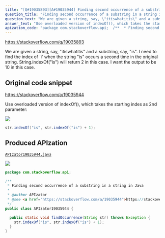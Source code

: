 ```yaml
---
title: "[Q#19035893][A#19035944] Finding second occurrence of a substring in a string in Java"
question_title: "Finding second occurrence of a substring in a string in Java"
question_text: "We are given a string, say, \"itiswhatitis\" and a substring, say, \"is\". I need to find the index of 'i' when the string \"is\" occurs a second time in the original string. String.indexOf(\"is\") will return 2 in this case. I want the output to be 10 in this case."
answer_text: "Use overloaded version of indexOf(), which takes the starting indes as 2nd parameter:"
apization_code: "package com.stackoverflow.api;  /**  * Finding second occurrence of a substring in a string in Java  *  * @author APIzator  * @see <a href=\"https://stackoverflow.com/a/19035944\">https://stackoverflow.com/a/19035944</a>  */ public class APIzator19035944 {    public static void findOccurrence(String str) throws Exception {     str.indexOf(\"is\", str.indexOf(\"is\") + 1);   } }"
---
```


https://stackoverflow.com/q/19035893

We are given a string, say, &quot;itiswhatitis&quot; and a substring, say, &quot;is&quot;.
I need to find the index of &#x27;i&#x27; when the string &quot;is&quot; occurs a second time in the original string.
String.indexOf(&quot;is&quot;) will return 2 in this case. I want the output to be 10 in this case.



## Original code snippet

https://stackoverflow.com/a/19035944

Use overloaded version of indexOf(), which takes the starting indes as 2nd parameter:

<div class="code-logo"><img src="/stackoverflow.png" /></div>

```java
str.indexOf("is", str.indexOf("is") + 1);
```

## Produced APIzation

[`APIzator19035944.java`](https://github.com/pasqualesalza/apization-temp-data/raw/master/search/APIzator19035944.java)

<div class="code-logo"><img src="/apizator.png" /></div>

```java
package com.stackoverflow.api;

/**
 * Finding second occurrence of a substring in a string in Java
 *
 * @author APIzator
 * @see <a href="https://stackoverflow.com/a/19035944">https://stackoverflow.com/a/19035944</a>
 */
public class APIzator19035944 {

  public static void findOccurrence(String str) throws Exception {
    str.indexOf("is", str.indexOf("is") + 1);
  }
}

```